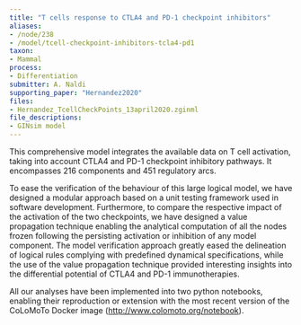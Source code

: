 ```yaml
---
title: "T cells response to CTLA4 and PD-1 checkpoint inhibitors"
aliases:
- /node/238
- /model/tcell-checkpoint-inhibitors-tcla4-pd1
taxon: 
- Mammal
process: 
- Differentiation
submitter: A. Naldi
supporting_paper: "Hernandez2020"
files: 
- Hernandez_TcellCheckPoints_13april2020.zginml
file_descriptions: 
- GINsim model
---
```


This comprehensive model integrates the available data on T cell activation,
taking into account CTLA4 and PD-1 checkpoint inhibitory pathways.
It encompasses 216 components and 451 regulatory arcs.

To ease the verification of the behaviour of this large logical model, we have designed
a modular approach based on a unit testing framework used in software development.
Furthermore, to compare the respective impact of the activation of the two checkpoints,
we have designed a value propagation technique enabling the analytical computation of all
the nodes frozen following the persisting activation or inhibition of any model component.
The model verification approach greatly eased the delineation of logical rules complying with
predefined dynamical specifications, while the use of the value propagation technique provided
interesting insights into the differential potential of CTLA4 and PD-1 immunotherapies.

All our analyses have been implemented into two python notebooks, enabling their reproduction
or extension with the most recent version of the CoLoMoTo Docker image (http://www.colomoto.org/notebook).

